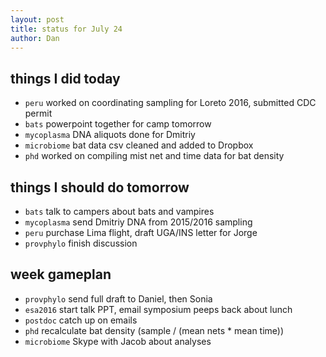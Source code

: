```yaml
---
layout: post
title: status for July 24
author: Dan
---
```


## things I did today
* `peru` worked on coordinating sampling for Loreto 2016, submitted CDC permit 
* `bats` powerpoint together for camp tomorrow
* `mycoplasma` DNA aliquots done for Dmitriy
* `microbiome` bat data csv cleaned and added to Dropbox
* `phd` worked on compiling mist net and time data for bat density

## things I should do tomorrow
* `bats` talk to campers about bats and vampires
* `mycoplasma` send Dmitriy DNA from 2015/2016 sampling
* `peru` purchase Lima flight, draft UGA/INS letter for Jorge 
* `provphylo` finish discussion

## week gameplan
* `provphylo` send full draft to Daniel, then Sonia
* `esa2016` start talk PPT, email symposium peeps back about lunch
* `postdoc` catch up on emails
* `phd` recalculate bat density (sample / (mean nets * mean time))
* `microbiome` Skype with Jacob about analyses

<i class='fa fa-code' style='color:pink'> </i>
